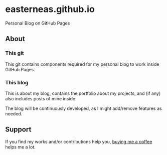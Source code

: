 # easterneas.github.io
Personal Blog on GitHub Pages

## About
### This git
This git contains components required for my personal blog to work inside GitHub Pages.

### This blog
This is about my blog, contains the portfolio about my projects, and (if any) also includes posts of mine inside.

The blog will be continuously developed, as I might add/remove features as needed.

## Support
If you find my works and/or contributions help you, [buying me a coffee](https://ko-fi.com/easterneas) helps me a lot.
